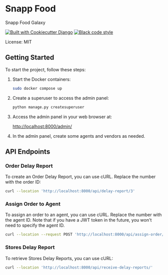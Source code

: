 # Snapp Food

Snapp Food Galaxy

[![Built with Cookiecutter Django](https://img.shields.io/badge/built%20with-Cookiecutter%20Django-ff69b4.svg?logo=cookiecutter)](https://github.com/cookiecutter/cookiecutter-django/)
[![Black code style](https://img.shields.io/badge/code%20style-black-000000.svg)](https://github.com/ambv/black)

License: MIT

## Getting Started

To start the project, follow these steps:

1. Start the Docker containers:

    ```bash
    sudo docker compose up
    ```

2. Create a superuser to access the admin panel:

    ```bash
    python manage.py createsuperuser
    ```

3. Access the admin panel in your web browser at:

    [http://localhost:8000/admin/](http://localhost:8000/admin/)

4. In the admin panel, create some agents and vendors as needed.

## API Endpoints

### Order Delay Report

To create an Order Delay Report, you can use cURL. Replace the number with the order ID:

```bash
curl --location 'http://localhost:8000/api/delay-report/3'
```

### Assign Order to Agent

To assign an order to an agent, you can use cURL. Replace the number with the agent ID. Note that if you have a JWT token in the future, you won't need to specify the agent ID.

```bash
curl --location --request POST 'http://localhost:8000/api/assign-order/1'
```

### Stores Delay Report

To retrieve Stores Delay Reports, you can use cURL:

```bash
curl --location 'http://localhost:8000/api/receive-delay-reports/'
```
